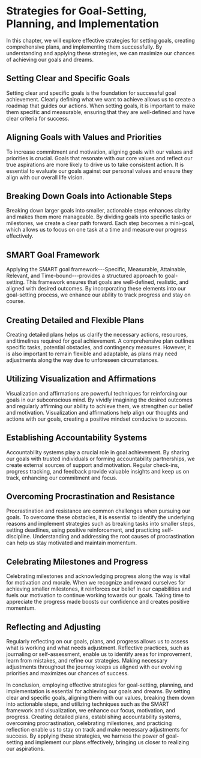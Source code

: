 Strategies for Goal-Setting, Planning, and Implementation
====================================================================

In this chapter, we will explore effective strategies for setting goals, creating comprehensive plans, and implementing them successfully. By understanding and applying these strategies, we can maximize our chances of achieving our goals and dreams.

Setting Clear and Specific Goals
--------------------------------

Setting clear and specific goals is the foundation for successful goal achievement. Clearly defining what we want to achieve allows us to create a roadmap that guides our actions. When setting goals, it is important to make them specific and measurable, ensuring that they are well-defined and have clear criteria for success.

Aligning Goals with Values and Priorities
-----------------------------------------

To increase commitment and motivation, aligning goals with our values and priorities is crucial. Goals that resonate with our core values and reflect our true aspirations are more likely to drive us to take consistent action. It is essential to evaluate our goals against our personal values and ensure they align with our overall life vision.

Breaking Down Goals into Actionable Steps
-----------------------------------------

Breaking down larger goals into smaller, actionable steps enhances clarity and makes them more manageable. By dividing goals into specific tasks or milestones, we create a clear path forward. Each step becomes a mini-goal, which allows us to focus on one task at a time and measure our progress effectively.

SMART Goal Framework
--------------------

Applying the SMART goal framework---Specific, Measurable, Attainable, Relevant, and Time-bound---provides a structured approach to goal-setting. This framework ensures that goals are well-defined, realistic, and aligned with desired outcomes. By incorporating these elements into our goal-setting process, we enhance our ability to track progress and stay on course.

Creating Detailed and Flexible Plans
------------------------------------

Creating detailed plans helps us clarify the necessary actions, resources, and timelines required for goal achievement. A comprehensive plan outlines specific tasks, potential obstacles, and contingency measures. However, it is also important to remain flexible and adaptable, as plans may need adjustments along the way due to unforeseen circumstances.

Utilizing Visualization and Affirmations
----------------------------------------

Visualization and affirmations are powerful techniques for reinforcing our goals in our subconscious mind. By vividly imagining the desired outcomes and regularly affirming our ability to achieve them, we strengthen our belief and motivation. Visualization and affirmations help align our thoughts and actions with our goals, creating a positive mindset conducive to success.

Establishing Accountability Systems
-----------------------------------

Accountability systems play a crucial role in goal achievement. By sharing our goals with trusted individuals or forming accountability partnerships, we create external sources of support and motivation. Regular check-ins, progress tracking, and feedback provide valuable insights and keep us on track, enhancing our commitment and focus.

Overcoming Procrastination and Resistance
-----------------------------------------

Procrastination and resistance are common challenges when pursuing our goals. To overcome these obstacles, it is essential to identify the underlying reasons and implement strategies such as breaking tasks into smaller steps, setting deadlines, using positive reinforcement, and practicing self-discipline. Understanding and addressing the root causes of procrastination can help us stay motivated and maintain momentum.

Celebrating Milestones and Progress
-----------------------------------

Celebrating milestones and acknowledging progress along the way is vital for motivation and morale. When we recognize and reward ourselves for achieving smaller milestones, it reinforces our belief in our capabilities and fuels our motivation to continue working towards our goals. Taking time to appreciate the progress made boosts our confidence and creates positive momentum.

Reflecting and Adjusting
------------------------

Regularly reflecting on our goals, plans, and progress allows us to assess what is working and what needs adjustment. Reflective practices, such as journaling or self-assessment, enable us to identify areas for improvement, learn from mistakes, and refine our strategies. Making necessary adjustments throughout the journey keeps us aligned with our evolving priorities and maximizes our chances of success.

In conclusion, employing effective strategies for goal-setting, planning, and implementation is essential for achieving our goals and dreams. By setting clear and specific goals, aligning them with our values, breaking them down into actionable steps, and utilizing techniques such as the SMART framework and visualization, we enhance our focus, motivation, and progress. Creating detailed plans, establishing accountability systems, overcoming procrastination, celebrating milestones, and practicing reflection enable us to stay on track and make necessary adjustments for success. By applying these strategies, we harness the power of goal-setting and implement our plans effectively, bringing us closer to realizing our aspirations.
